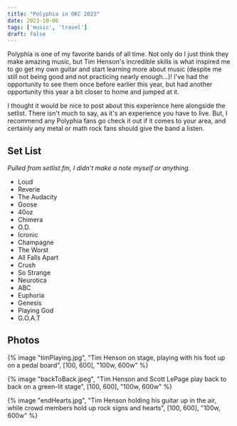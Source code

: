 ```yaml
---
title: "Polyphia in OKC 2023"
date: 2023-10-06
tags: ['music', 'travel']
draft: false
---
```


Polyphia is one of my favorite bands of all time. Not only do I just think they make amazing music, but Tim Henson's incredible skills is what inspired me to go get my own guitar and start learning more about music (despite me still not being good and not practicing nearly enough...)! I've had the opportunity to see them once before earlier this year, but had another opportunity this year a bit closer to home and jumped at it.

I thought it would be nice to post about this experience here alongside the setlist. There isn't much to say, as it's an experience you have to live. But, I recommend any Polyphia fans go check it out if it comes to your area, and certainly any metal or math rock fans should give the band a listen.

## Set List
*Pulled from setlist.fm, I didn't make a note myself or anything.*
- Loud
- Reverie
- The Audacity
- Goose
- 40oz
- Chimera
- O.D.
- Icronic
- Champagne
- The Worst
- All Falls Apart
- Crush
- So Strange
- Neurotica
- ABC
- Euphoria
- Genesis
- Playing God
- G.O.A.T

## Photos

<!--TODO: responsive image shortcodes, figure captions-->

{% image "timPlaying.jpg", "Tim Henson on stage, playing with his foot up on a pedal board", [100, 600], "100w, 600w" %}

{% image "backToBack.jpeg", "Tim Henson and Scott LePage play back to back on a green-lit stage", [100, 600], "100w, 600w" %}

{% image "endHearts.jpg", "Tim Henson holding his guitar up in the air, while crowd members hold up rock signs and hearts", [100, 600], "100w, 600w" %}

